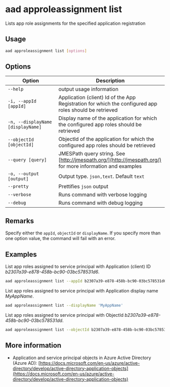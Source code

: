 # aad approleassignment list

Lists app role assignments for the specified application registration

## Usage

```sh
aad approleassignment list [options]
```

## Options

Option|Description
------|-----------
`--help`|output usage information
`-i, --appId [appId]`|Application (client) Id of the App Registration for which the configured app roles should be retrieved
`-n, --displayName [displayName]`|Display name of the application for which the configured app roles should be retrieved
`--objectId [objectId]`|ObjectId of the application for which the configured app roles should be retrieved
`--query [query]`|JMESPath query string. See [http://jmespath.org/](http://jmespath.org/) for more information and examples
`-o, --output [output]`|Output type. `json,text`. Default `text`
`--pretty`|Prettifies `json` output
`--verbose`|Runs command with verbose logging
`--debug`|Runs command with debug logging

## Remarks

Specify either the `appId`, `objectId` or `displayName`. If you specify more than one option value, the command will fail with an error.

## Examples

List app roles assigned to service principal with Application (client) ID _b2307a39-e878-458b-bc90-03bc578531d6_.

```sh
aad approleassignment list --appId b2307a39-e878-458b-bc90-03bc578531d6
```

List app roles assigned to service principal with Application display name _MyAppName_.

```sh
aad approleassignment list --displayName 'MyAppName'
```

List app roles assigned to service principal with ObjectId _b2307a39-e878-458b-bc90-03bc578531dd_.

```sh
aad approleassignment list --objectId b2307a39-e878-458b-bc90-03bc578531dd
```

## More information

- Application and service principal objects in Azure Active Directory (Azure AD): [https://docs.microsoft.com/en-us/azure/active-directory/develop/active-directory-application-objects](https://docs.microsoft.com/en-us/azure/active-directory/develop/active-directory-application-objects)